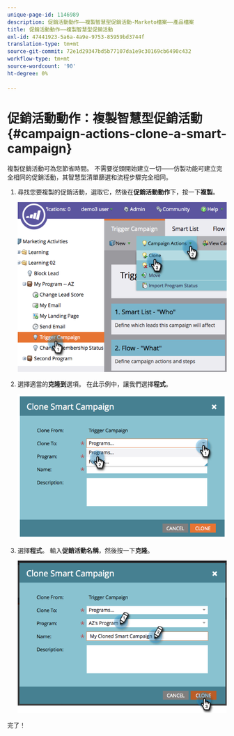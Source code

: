 ```yaml
---
unique-page-id: 1146989
description: 促銷活動動作——複製智慧型促銷活動-Marketo檔案——產品檔案
title: 促銷活動動作——複製智慧型促銷活動
exl-id: 47441923-5a6a-4a9e-9753-85959bd3744f
translation-type: tm+mt
source-git-commit: 72e1d29347bd5b77107da1e9c30169cb6490c432
workflow-type: tm+mt
source-wordcount: '90'
ht-degree: 0%

---
```


# 促銷活動動作：複製智慧型促銷活動{#campaign-actions-clone-a-smart-campaign}

複製促銷活動可為您節省時間。 不需要從頭開始建立一切——仿製功能可建立完全相同的促銷活動，其智慧型清單篩選和流程步驟完全相同。

1. 尋找您要複製的促銷活動，選取它，然後在&#x200B;**促銷活動動作**&#x200B;下，按一下&#x200B;**複製**。

   ![](assets/image2014-9-22-13-3a56-3a34.png)

1. 選擇適當的&#x200B;**克隆到**&#x200B;選項。 在此示例中，讓我們選擇&#x200B;**程式**。

   ![](assets/image2014-9-22-13-3a56-3a56.png)

1. 選擇&#x200B;**程式**。 輸入&#x200B;**促銷活動名稱**，然後按一下&#x200B;**克隆**。

   ![](assets/image2014-9-22-13-3a57-3a9.png)

完了！
